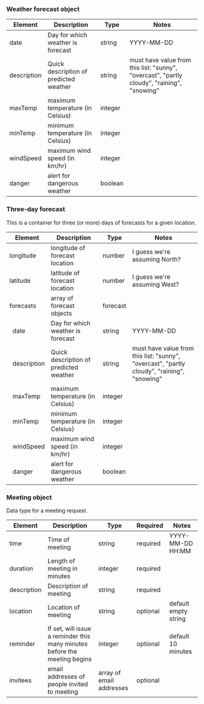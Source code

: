 ﻿### Weather forecast object
| Element | Description | Type | Notes |
| --- | --- | --- | --- |
| date | Day for which weather is forecast | string | YYYY-MM-DD |
| description | Quick description of predicted weather | string | must have value from this list: "sunny", "overcast", "partly cloudy", "raining", "snowing"|
| maxTemp | maximum temperature (in Celsius) | integer | |
| minTemp | minimum temperature (in Celsius) | integer | |
| windSpeed | maximum wind speed (in km/hr) | integer | |
| danger | alert for dangerous weather | boolean | |


###  Three-day forecast

This is a container for three (or more) days of forecasts for a given location.

| Element | Description | Type | Notes |
| --- | --- | --- | --- |
| longitude | longitude of forecast location | number | I guess we're assuming North? |
| latitude | latitude of forecast location | number | I guess we're assuming West? |
| forecasts | array of forecast objects | forecast | |
| &nbsp;&nbsp;date | Day for which weather is forecast | string | YYYY-MM-DD |
| &nbsp;&nbsp;description | Quick description of predicted weather | string | must have value from this list: "sunny", "overcast", "partly cloudy", "raining", "snowing"|
| &nbsp;&nbsp;maxTemp | maximum temperature (in Celsius) | integer | |
| &nbsp;&nbsp;minTemp | minimum temperature (in Celsius) | integer | |
| &nbsp;&nbsp;windSpeed | maximum wind speed (in km/hr) | integer | |
| &nbsp;&nbsp;danger | alert for dangerous weather | boolean | |


### Meeting object
Data type for a meeting request.

| Element | Description | Type | Required | Notes |
| --- | --- | --- | --- | --- |
| time | Time of meeting | string | required | YYYY-MM-DD HH:MM |
| duration | Length of meeting in minutes | integer | required | |
| description | Description of meeting | string | required | |
| location | Location of meeting | string | optional | default empty string |
| reminder | If set, will issue a reminder this many minutes before the meeting begins | integer | optional | default 10 minutes |
| invitees | email addresses of people invited to meeting | array of email addresses | optional | |

